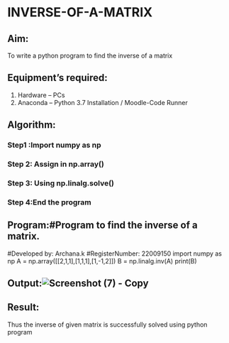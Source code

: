 # INVERSE-OF-A-MATRIX
## Aim:
To write a python program to find the inverse of a matrix
## Equipment’s required:
1. 	Hardware – PCs
2. 	Anaconda – Python 3.7 Installation / Moodle-Code Runner
## Algorithm:
### Step1 :Import numpy as np
### Step 2: Assign in np.array()
### Step 3: Using np.linalg.solve()
### Step 4:End the program

## Program:#Program to find the inverse of a matrix.
#Developed by: Archana.k
#RegisterNumber: 22009150
import numpy as np
A = np.array([[2,1,1],[1,1,1],[1,-1,2]])
B = np.linalg.inv(A)
print(B)

## Output:![Screenshot (7) - Copy](https://user-images.githubusercontent.com/118708624/209432406-34c7dc1c-128e-462d-9fc6-d6a2e812e11b.png)



## Result:
Thus the inverse of given matrix is successfully solved using python program

